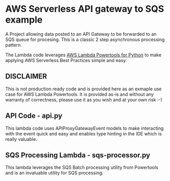 # AWS Serverless API gateway to SQS example
A Project allowing data posted to an API Gateway to be forwarded to an SQS queue for procesing.  This is a classic 2 step asynchronous processing pattern.

The Lambda code leverages [AWS Lambda Powertools for Python](https://github.com/awslabs/aws-lambda-powertools-python) to make applying AWS Serverless Best Practices simple and easy.

## DISCLAIMER
This is not production ready code and is provided here as an exmaple use case for AWS Lambda Powertools.  It is provided as-is and without any warranty of correctness, please use it as you wish and at your own risk :-)

## API Code - api.py
This lambda code uses APIProxyGatewayEvent models to make interacting with the event quick and easy and enables type hinting in the IDE which is really valuable.

## SQS Processing Lambda - sqs-processor.py
This lambda leverages the SQS Batch processing utility from Powertools and is an invaluable utility for SQS processing.  
